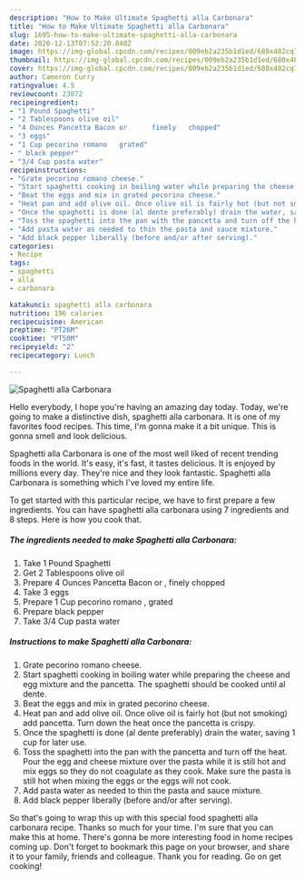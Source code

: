 ```yaml
---
description: "How to Make Ultimate Spaghetti alla Carbonara"
title: "How to Make Ultimate Spaghetti alla Carbonara"
slug: 1695-how-to-make-ultimate-spaghetti-alla-carbonara
date: 2020-12-13T07:52:20.848Z
image: https://img-global.cpcdn.com/recipes/009eb2a235b1d1ed/680x482cq70/spaghetti-alla-carbonara-recipe-main-photo.jpg
thumbnail: https://img-global.cpcdn.com/recipes/009eb2a235b1d1ed/680x482cq70/spaghetti-alla-carbonara-recipe-main-photo.jpg
cover: https://img-global.cpcdn.com/recipes/009eb2a235b1d1ed/680x482cq70/spaghetti-alla-carbonara-recipe-main-photo.jpg
author: Cameron Curry
ratingvalue: 4.5
reviewcount: 23072
recipeingredient:
- "1 Pound Spaghetti"
- "2 Tablespoons olive oil"
- "4 Ounces Pancetta Bacon or      finely   chopped"
- "3 eggs"
- "1 Cup pecorino romano   grated"
- " black pepper"
- "3/4 Cup pasta water"
recipeinstructions:
- "Grate pecorino romano cheese."
- "Start spaghetti cooking in boiling water while preparing the cheese and egg mixture and the pancetta. The spaghetti should be cooked until al dente."
- "Beat the eggs and mix in grated pecorino cheese."
- "Heat pan and add olive oil. Once olive oil is fairly hot (but not smoking) add pancetta. Turn down the heat once the pancetta is crispy."
- "Once the spaghetti is done (al dente preferably) drain the water, saving 1 cup for later use."
- "Toss the spaghetti into the pan with the pancetta and turn off the heat. Pour the egg and cheese mixture over the pasta while it is still hot and mix eggs so they do not coagulate as they cook. Make sure the pasta is still hot when mixing the eggs or the eggs will not cook."
- "Add pasta water as needed to thin the pasta and sauce mixture."
- "Add black pepper liberally (before and/or after serving)."
categories:
- Recipe
tags:
- spaghetti
- alla
- carbonara

katakunci: spaghetti alla carbonara 
nutrition: 196 calories
recipecuisine: American
preptime: "PT26M"
cooktime: "PT50M"
recipeyield: "2"
recipecategory: Lunch

---
```



![Spaghetti alla Carbonara](https://img-global.cpcdn.com/recipes/009eb2a235b1d1ed/680x482cq70/spaghetti-alla-carbonara-recipe-main-photo.jpg)

Hello everybody, I hope you're having an amazing day today. Today, we're going to make a distinctive dish, spaghetti alla carbonara. It is one of my favorites food recipes. This time, I'm gonna make it a bit unique. This is gonna smell and look delicious.

Spaghetti alla Carbonara is one of the most well liked of recent trending foods in the world. It's easy, it's fast, it tastes delicious. It is enjoyed by millions every day. They're nice and they look fantastic. Spaghetti alla Carbonara is something which I've loved my entire life.




To get started with this particular recipe, we have to first prepare a few ingredients. You can have spaghetti alla carbonara using 7 ingredients and 8 steps. Here is how you cook that.

<!--inarticleads1-->

##### The ingredients needed to make Spaghetti alla Carbonara:

1. Take 1 Pound Spaghetti
1. Get 2 Tablespoons olive oil
1. Prepare 4 Ounces Pancetta Bacon or    ,  finely   chopped
1. Take 3 eggs
1. Prepare 1 Cup pecorino romano ,  grated
1. Prepare  black pepper
1. Take 3/4 Cup pasta water




<!--inarticleads2-->

##### Instructions to make Spaghetti alla Carbonara:

1. Grate pecorino romano cheese.
1. Start spaghetti cooking in boiling water while preparing the cheese and egg mixture and the pancetta. The spaghetti should be cooked until al dente.
1. Beat the eggs and mix in grated pecorino cheese.
1. Heat pan and add olive oil. Once olive oil is fairly hot (but not smoking) add pancetta. Turn down the heat once the pancetta is crispy.
1. Once the spaghetti is done (al dente preferably) drain the water, saving 1 cup for later use.
1. Toss the spaghetti into the pan with the pancetta and turn off the heat. Pour the egg and cheese mixture over the pasta while it is still hot and mix eggs so they do not coagulate as they cook. Make sure the pasta is still hot when mixing the eggs or the eggs will not cook.
1. Add pasta water as needed to thin the pasta and sauce mixture.
1. Add black pepper liberally (before and/or after serving).




So that's going to wrap this up with this special food spaghetti alla carbonara recipe. Thanks so much for your time. I'm sure that you can make this at home. There's gonna be more interesting food in home recipes coming up. Don't forget to bookmark this page on your browser, and share it to your family, friends and colleague. Thank you for reading. Go on get cooking!
